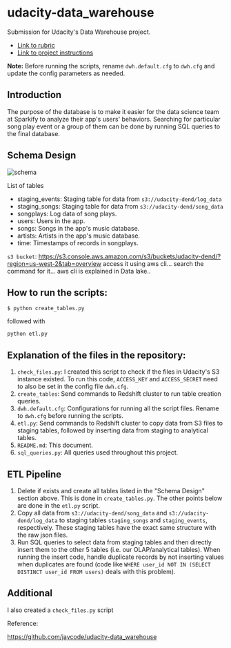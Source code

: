 # udacity-data_warehouse
Submission for Udacity's Data Warehouse project.

- [Link to rubric](https://review.udacity.com/#!/rubrics/2501/view)
- [Link to project instructions](https://classroom.udacity.com/nanodegrees/nd027/parts/69a25b76-3ebd-4b72-b7cb-03d82da12844/modules/58ff61b9-a54f-496d-b4c7-fa22750f6c76/lessons/b3ce1791-9545-4187-b1fc-1e29cc81f2b0/concepts/last-viewed?contentVersion=2.0.0&contentLocale=en-us)

**Note:** Before running the scripts, rename `dwh.default.cfg` to `dwh.cfg` and update the config parameters as needed.

## Introduction
The purpose of the database is to make it easier for the data science team at Sparkify to analyze their app's users' behaviors. Searching for particular song play event or a group of them can be done by running SQL queries to the final database.

## Schema Design

![schema](schema.png)

List of tables
- staging_events: Staging table for data from `s3://udacity-dend/log_data`
- staging_songs: Staging table for data from `s3://udacity-dend/song_data`
- songplays: Log data of song plays.
- users: Users in the app.
- songs: Songs in the app's music database.
- artists: Artists in the app's music database.
- time: Timestamps of records in songplays.

`s3 bucket`: https://s3.console.aws.amazon.com/s3/buckets/udacity-dend/?region=us-west-2&tab=overview
access it using aws cli... search the command for it... aws cli is explained in Data lake..

## How to run the scripts:

```
$ python create_tables.py
```

followed with

```
python etl.py
```

## Explanation of the files in the repository:

1. `check_files.py`: I created this script to check if the files in Udacity's S3 instance existed. To run this code, `ACCESS_KEY` and `ACCESS_SECRET` need to also be set in the config file `dwh.cfg`.
2. `create_tables`: Send commands to Redshift cluster to run table creation queries.
3. `dwh.default.cfg`: Configurations for running all the script files. Rename to `dwh.cfg` before running the scripts.
4. `etl.py`: Send commands to Redshift cluster to copy data from S3 files to staging tables, followed by inserting data from staging to analytical tables.
5. `README.md`: This document.
6. `sql_queries.py`: All queries used throughout this project.

## ETL Pipeline

1. Delete if exists and create all tables listed in the "Schema Design" section above. This is done in `create_tables.py`. The other points below are done in the `etl.py` script.
2. Copy all data from `s3://udacity-dend/song_data` and `s3://udacity-dend/log_data` to staging tables `staging_songs` and `staging_events`, respectively. These staging tables have the exact same structure with the raw json files.
3. Run SQL queries to select data from staging tables and then directly insert them to the other 5 tables (i.e. our OLAP/analytical tables). When running the insert code, handle duplicate records by not inserting values when duplicates are found (code like `WHERE user_id NOT IN (SELECT DISTINCT user_id FROM users)` deals with this problem).

## Additional

I also created a `check_files.py` script

Reference:

https://github.com/jaycode/udacity-data_warehouse
